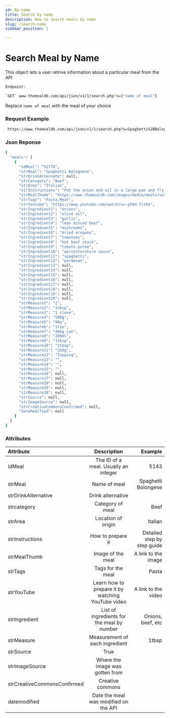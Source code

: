 ```yaml
---
id: By-name
title: Search by name
description: How to search meals by name
slug: /search-name
sidebar_position: 1

---
```


# Search Meal by Name
This object lets a user retrive information about a particular meal from the API


```bash
Endpoint:

`GET` www.themealdb.com/api/json/v1/1/search.php?s={"name of meal"} 

```

Replace `name of meal` with the meal of your choice

### Request Example
```bash
 https://www.themealdb.com/api/json/v1/1/search.php?s=Spaghetti%20Bolognese 
```

### Json Reponse
```bash
{
  "meals": [
    {
      "idMeal": "52770",
      "strMeal": "Spaghetti Bolognese",
      "strDrinkAlternate": null,
      "strCategory": "Beef",
      "strArea": "Italian",
      "strInstructions": "Put the onion and oil in a large pan and fry over a fairly high heat for 3-4 mins. Add the garlic and mince and fry until they both brown. Add the mushrooms and herbs, and cook for another couple of mins.\r\n\r\nStir in the tomatoes, beef stock, tomato ketchup or purée, Worcestershire sauce and seasoning. Bring to the boil, then reduce the heat, cover and simmer, stirring occasionally, for 30 mins.\r\n\r\nMeanwhile, cook the spaghetti in a large pan of boiling, salted water, according to packet instructions. Drain well, run hot water through it, put it back in the pan and add a dash of olive oil, if you like, then stir in the meat sauce. Serve in hot bowls and hand round Parmesan cheese, for sprinkling on top.",
      "strMealThumb": "https://www.themealdb.com/images/media/meals/sutysw1468247559.jpg",
      "strTags": "Pasta,Meat",
      "strYoutube": "https://www.youtube.com/watch?v=-gF8d-fitkU",
      "strIngredient1": "onions",
      "strIngredient2": "olive oil",
      "strIngredient3": "garlic",
      "strIngredient4": "lean minced beef",
      "strIngredient5": "mushrooms",
      "strIngredient6": "dried oregano",
      "strIngredient7": "tomatoes",
      "strIngredient8": "hot beef stock",
      "strIngredient9": "tomato puree",
      "strIngredient10": "worcestershire sauce",
      "strIngredient11": "spaghetti",
      "strIngredient12": "parmesan",
      "strIngredient13": null,
      "strIngredient14": null,
      "strIngredient15": null,
      "strIngredient16": null,
      "strIngredient17": null,
      "strIngredient18": null,
      "strIngredient19": null,
      "strIngredient20": null,
      "strMeasure1": "2",
      "strMeasure2": "1tbsp",
      "strMeasure3": "1 clove",
      "strMeasure4": "500g",
      "strMeasure5": "90g",
      "strMeasure6": "1tsp",
      "strMeasure7": "400g can",
      "strMeasure8": "300ml",
      "strMeasure9": "1tbsp",
      "strMeasure10": "1tbsp",
      "strMeasure11": "350g",
      "strMeasure12": "Topping",
      "strMeasure13": "",
      "strMeasure14": "",
      "strMeasure15": "",
      "strMeasure16": null,
      "strMeasure17": null,
      "strMeasure18": null,
      "strMeasure19": null,
      "strMeasure20": null,
      "strSource": null,
      "strImageSource": null,
      "strCreativeCommonsConfirmed": null,
      "dateModified": null
    }
  ]
}
```
### Attributes

| Attribute                  | Description                                          | Example |
| :----------------          | :------:                                             | ----: |
| idMeal                     |   The ID of a meal. Usually an integer                 | 5143 |
| strMeal                    |   Name of meal                                       | Spaghetti Bolongese |
| strDrinkAlternative        |  Drink alternative                                   |  |
| strcategory                |  Category of meal                                    | Beef |
| strArea                    |   Location of origin                                 | Italian |
| strInstructions            |   How to prepare it                                  | Detailed step by step guide |
| strMealThumb               |  Image of the meal                                   | A link to the image |
| strTags                    |  Tags for the meal                                   | Pasta|
| strYouTube                 |   Learn how to prepare it by watching YouTube video  | A link to the video |
| strIngredient              |  List of ingredients for the meal by number          | Onions, beef, etc |
| strMeasure                 |  Measurement of each ingredient                      | 1tbsp|
| strSource                  |   True                                               |  |
| strImageSource             |   Where the image was gotten from                    |  |
| strCreativeCommonsConfirmed|  Creative commons                                    | |
| datemodified               |  Date the meal was modified on the API               |  |